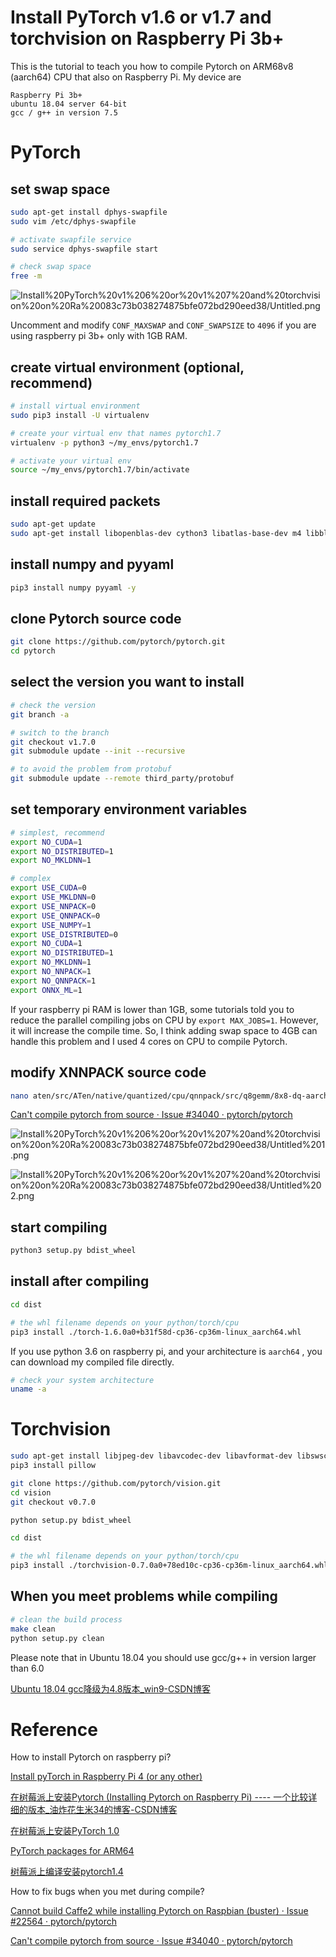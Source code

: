 # Install PyTorch v1.6 or v1.7 and torchvision on Raspberry Pi 3b+

This is the tutorial to teach you how to compile Pytorch on ARM68v8 (aarch64) CPU that also on Raspberry Pi. My device are

```
Raspberry Pi 3b+
ubuntu 18.04 server 64-bit
gcc / g++ in version 7.5 
```

# PyTorch

## set swap space

```bash
sudo apt-get install dphys-swapfile
sudo vim /etc/dphys-swapfile

# activate swapfile service
sudo service dphys-swapfile start

# check swap space
free -m
```

![Install%20PyTorch%20v1%206%20or%20v1%207%20and%20torchvision%20on%20Ra%20083c73b038274875bfe072bd290eed38/Untitled.png](Install%20PyTorch%20v1%206%20or%20v1%207%20and%20torchvision%20on%20Ra%20083c73b038274875bfe072bd290eed38/Untitled.png)

Uncomment and modify `CONF_MAXSWAP` and `CONF_SWAPSIZE` to `4096` if you are using raspberry pi 3b+ only with 1GB RAM.

## create virtual environment (optional, recommend)

```bash
# install virtual environment
sudo pip3 install -U virtualenv

# create your virtual env that names pytorch1.7
virtualenv -p python3 ~/my_envs/pytorch1.7

# activate your virtual env
source ~/my_envs/pytorch1.7/bin/activate
```

## install required packets

```bash
sudo apt-get update
sudo apt-get install libopenblas-dev cython3 libatlas-base-dev m4 libblas-dev cmake -y
```

## install numpy and pyyaml

```bash
pip3 install numpy pyyaml -y
```

## clone Pytorch source code

```bash
git clone https://github.com/pytorch/pytorch.git
cd pytorch
```

## select the version you want to install

```bash
# check the version 
git branch -a

# switch to the branch
git checkout v1.7.0
git submodule update --init --recursive 

# to avoid the problem from protobuf
git submodule update --remote third_party/protobuf
```

## set temporary environment variables

```bash
# simplest, recommend
export NO_CUDA=1 
export NO_DISTRIBUTED=1 
export NO_MKLDNN=1
```

```bash
# complex
export USE_CUDA=0 
export USE_MKLDNN=0 
export USE_NNPACK=0 
export USE_QNNPACK=0 
export USE_NUMPY=1 
export USE_DISTRIBUTED=0 
export NO_CUDA=1 
export NO_DISTRIBUTED=1 
export NO_MKLDNN=1 
export NO_NNPACK=1 
export NO_QNNPACK=1 
export ONNX_ML=1
```

If your raspberry pi RAM is lower than 1GB, some tutorials told you to reduce the parallel compiling jobs on CPU by `export MAX_JOBS=1`. However, it will increase the compile time. So, I think adding swap space to 4GB can handle this problem and I used 4 cores on CPU to compile Pytorch.

## modify XNNPACK source code

```bash
nano aten/src/ATen/native/quantized/cpu/qnnpack/src/q8gemm/8x8-dq-aarch64-neon.S
```

[Can't compile pytorch from source · Issue #34040 · pytorch/pytorch](https://github.com/pytorch/pytorch/issues/34040)

![Install%20PyTorch%20v1%206%20or%20v1%207%20and%20torchvision%20on%20Ra%20083c73b038274875bfe072bd290eed38/Untitled%201.png](Install%20PyTorch%20v1%206%20or%20v1%207%20and%20torchvision%20on%20Ra%20083c73b038274875bfe072bd290eed38/Untitled%201.png)

![Install%20PyTorch%20v1%206%20or%20v1%207%20and%20torchvision%20on%20Ra%20083c73b038274875bfe072bd290eed38/Untitled%202.png](Install%20PyTorch%20v1%206%20or%20v1%207%20and%20torchvision%20on%20Ra%20083c73b038274875bfe072bd290eed38/Untitled%202.png)

## start compiling

```bash
python3 setup.py bdist_wheel
```

## install after compiling

```bash
cd dist

# the whl filename depends on your python/torch/cpu
pip3 install ./torch-1.6.0a0+b31f58d-cp36-cp36m-linux_aarch64.whl
```

If you use python 3.6 on raspberry pi, and your architecture is `aarch64` , you can download my compiled file directly.

```bash
# check your system architecture
uname -a
```

# Torchvision

```bash
sudo apt-get install libjpeg-dev libavcodec-dev libavformat-dev libswscale-dev
pip3 install pillow

git clone https://github.com/pytorch/vision.git
cd vision
git checkout v0.7.0

python setup.py bdist_wheel
```

```bash
cd dist

# the whl filename depends on your python/torch/cpu
pip3 install ./torchvision-0.7.0a0+78ed10c-cp36-cp36m-linux_aarch64.whl
```

## When you meet problems while compiling

```bash
# clean the build process
make clean
python setup.py clean
```

Please note that in Ubuntu 18.04 you should use gcc/g++ in version larger than 6.0

[Ubuntu 18.04 gcc降级为4.8版本_win9-CSDN博客](https://blog.csdn.net/qq_33160790/article/details/80464473)

# Reference

How to install Pytorch on raspberry pi?

[Install pyTorch in Raspberry Pi 4 (or any other)](https://gist.github.com/akaanirban/621e63237e63bb169126b537d7a1d979)

[在树莓派上安装Pytorch (Installing Pytorch on Raspberry Pi) ---- 一个比较详细的版本_油炸花生米34的博客-CSDN博客](https://blog.csdn.net/weixin_39965127/article/details/102686314)

[在树莓派上安装PyTorch 1.0](https://zhuanlan.zhihu.com/p/57938855)

[PyTorch packages for ARM64](https://mathinf.eu/pytorch/arm64/)

[树莓派上编译安装pytorch1.4](https://cloud.tencent.com/developer/article/1625850)

How to fix bugs when you met during compile?

[Cannot build Caffe2 while installing Pytorch on Raspbian (buster) · Issue #22564 · pytorch/pytorch](https://github.com/pytorch/pytorch/issues/22564#issuecomment-509029165)

[Can't compile pytorch from source · Issue #34040 · pytorch/pytorch](https://github.com/pytorch/pytorch/issues/34040)
